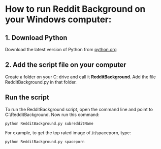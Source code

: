 <h1>How to run Reddit Background on your Windows computer:</h1>

<h2>1. Download Python</h2>

Download the latest version of Python from <a href="https://www.python.org/">python.org</a>

<h2>2. Add the script file on your computer</h2>

Create a folder on your C: drive and call it <b>RedditBackground</b>. Add the file RedditBackground.py in that folder.

<h2>Run the script</h2>

To run the RedditBackground script, open the command line and point to C:\RedditBackground. Now run this command:

<code>python RedditBackground.py subredditName</code>

For example, to get the top rated image of /r/spaceporn, type:

<code>python RedditBackground.py spaceporn</code>
